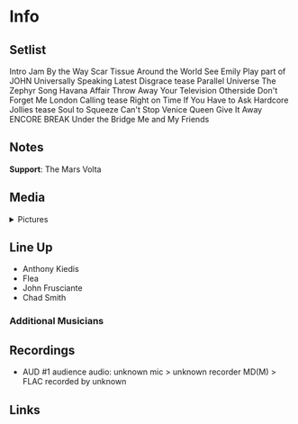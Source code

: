 # Info

## Setlist

Intro Jam
By the Way
Scar Tissue
Around the World
See Emily Play part of JOHN
Universally Speaking
Latest Disgrace tease
Parallel Universe
The Zephyr Song
Havana Affair
Throw Away Your Television
Otherside
Don't Forget Me
London Calling tease
Right on Time
If You Have to Ask
Hardcore Jollies tease
Soul to Squeeze
Can't Stop
Venice Queen
Give It Away
ENCORE BREAK
Under the Bridge
Me and My Friends

## Notes

**Support**: The Mars Volta

## Media 

<details>
  <summary>Pictures</summary>
  <!--<img alt="Setlist" title="Setlist" src="_.jpg" height="200" />-->
</details>

## Line Up

* Anthony Kiedis
* Flea
* John Frusciante
* Chad Smith

### Additional Musicians

## Recordings

* AUD #1 audience audio: unknown mic > unknown recorder MD(M) > FLAC recorded by unknown

## Links

